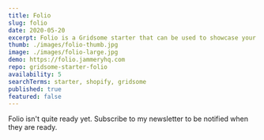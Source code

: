```yaml
---
title: Folio
slug: folio
date: 2020-05-20
excerpt: Folio is a Gridsome starter that can be used to showcase your work. It is setup to pull from multiple sources including Sanity.io for the projects, clients, testimonials and blog.
thumb: ./images/folio-thumb.jpg
image: ./images/folio-large.jpg
demo: https://folio.jammeryhq.com
repo: gridsome-starter-folio
availability: 5
searchTerms: starter, shopify, gridsome
published: true
featured: false
---
```

Folio isn't quite ready yet. Subscribe to my newsletter to be notified when they are ready.